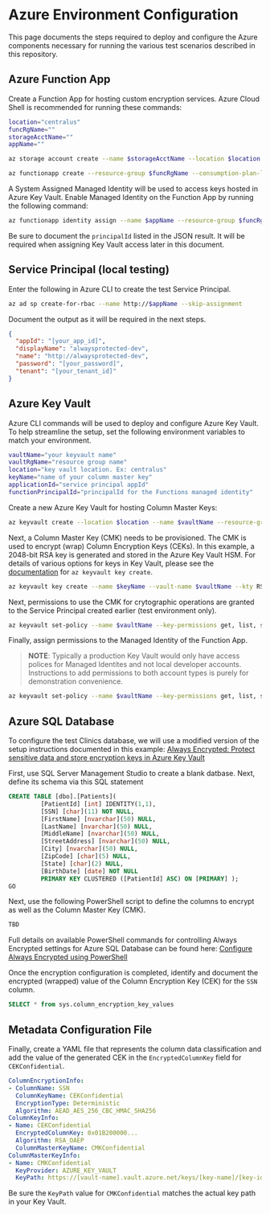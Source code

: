 # Azure Environment Configuration

This page documents the steps required to deploy and configure the Azure components necessary for running the various test scenarios described in this repository.

## Azure Function App

Create a Function App for hosting custom encryption services. Azure Cloud Shell is recommended for running these commands:

```bash
location="centralus"
funcRgName=""
storageAcctName=""
appName=""

az storage account create --name $storageAcctName --location $location --resource-group $funcRgName --sku Standard_LRS

az functionapp create --resource-group $funcRgName --consumption-plan-location $location --runtime dotnet --os-type Linux --functions_version 3 --name $appName --storage-account $storageAcctName
```

A System Assigned Managed Identity will be used to access keys hosted in Azure Key Vault. Enable Managed Identity on the Function App by running the following command:

```bash
az functionapp identity assign --name $appName --resource-group $funcRgName
```

Be sure to document the `principalId` listed in the JSON result. It will be required when assigning Key Vault access later in this document.

## Service Principal (local testing)

Enter the following in Azure CLI to create the test Service Principal.

```bash
az ad sp create-for-rbac --name http://$appName --skip-assignment
```

Document the output as it will be required in the next steps.

```json
{
  "appId": "[your_app_id]",
  "displayName": "alwaysprotected-dev",
  "name": "http://alwaysprotected-dev",
  "password": "[your_password]",
  "tenant": "[your_tenant_id]"
}
```

## Azure Key Vault

Azure CLI commands will be used to deploy and configure Azure Key Vault. To help streamline the setup, set the following environment variables to match your environment.

```bash
vaultName="your keyvault name"
vaultRgName="resource group name"
location="key vault location. Ex: centralus"
keyName="name of your column master key"
applicationId="service principal appId"
functionPrincipalId="principalId for the Functions managed identity"
```

Create a new Azure Key Vault for hosting Column Master Keys:

```bash
az keyvault create --location $location --name $vaultName --resource-group $vaultRgName --enable-purge-protection true --enable-soft-delete true
```

Next, a Column Master Key (CMK) needs to be provisioned. The CMK is used to encrypt (wrap) Column Encryption Keys (CEKs). In this example, a 2048-bit RSA key is generated and stored in the Azure Key Vault HSM. For details of various options for keys in Key Vault, please see the [documentation](https://docs.microsoft.com/en-us/cli/azure/keyvault/key?view=azure-cli-latest#az-keyvault-key-create) for `az keyvault key create`.

```bash
az keyvault key create --name $keyName --vault-name $vaultName --kty RSA-HSM --protection hsm --size 2048
```

Next, permissions to use the CMK for crytographic operations are granted to the Service Principal created earlier (test environment only).

```bash
az keyvault set-policy --name $vaultName --key-permissions get, list, sign, unwrapKey, verify, wrapKey --resource-group $vaultRgName --spn $applicationId
```

Finally, assign permissions to the Managed Identity of the Function App.

>**NOTE**: Typically a production Key Vault would only have access polices for Managed Identites and not local developer accounts. Instructions to add permissions to both account types is purely for demonstration convenience.

```bash
az keyvault set-policy --name $vaultName --key-permissions get, list, sign, unwrapKey, verify, wrapKey --resource-group $vaultRgName --object-id $functionPrincipalId
```

## Azure SQL Database

To configure the test Clinics database, we will use a modified version of the setup instructions documented in this example: [Always Encrypted: Protect sensitive data and store encryption keys in Azure Key Vault](https://docs.microsoft.com/en-us/azure/sql-database/sql-database-always-encrypted-azure-key-vault?tabs=azure-cli#create-a-blank-sql-database)

First, use SQL Server Management Studio to create a blank datbase. Next, define its schema via this SQL statement

```SQL
CREATE TABLE [dbo].[Patients](
         [PatientId] [int] IDENTITY(1,1),
         [SSN] [char](11) NOT NULL,
         [FirstName] [nvarchar](50) NULL,
         [LastName] [nvarchar](50) NULL,
         [MiddleName] [nvarchar](50) NULL,
         [StreetAddress] [nvarchar](50) NULL,
         [City] [nvarchar](50) NULL,
         [ZipCode] [char](5) NULL,
         [State] [char](2) NULL,
         [BirthDate] [date] NOT NULL
         PRIMARY KEY CLUSTERED ([PatientId] ASC) ON [PRIMARY] );
GO
```

Next, use the following PowerShell script to define the columns to encrypt as well as the Column Master Key (CMK).

```powershell
TBD
```

Full details on available PowerShell commands for controlling Always Encrypted settings for Azure SQL Database can be found here: [Configure Always Encrypted using PowerShell](https://docs.microsoft.com/en-us/sql/relational-databases/security/encryption/configure-always-encrypted-using-powershell?view=sql-server-ver15)

Once the encryption configuration is completed, identify and document the encrypted (wrapped) value of the Column Encryption Key (CEK) for the `SSN` column.

```SQL
SELECT * from sys.column_encryption_key_values
```

## Metadata Configuration File

Finally, create a YAML file that represents the column data classification and add the value of the generated CEK in the `EncryptedColumnKey` field for `CEKConfidential`.

```yaml
ColumnEncryptionInfo:
- ColumnName: SSN
  ColumnKeyName: CEKConfidential
  EncryptionType: Deterministic
  Algorithm: AEAD_AES_256_CBC_HMAC_SHA256
ColumnKeyInfo:
- Name: CEKConfidential
  EncryptedColumnKey: 0x01B200000...
  Algorithm: RSA_OAEP
  ColumnMasterKeyName: CMKConfidential
ColumnMasterKeyInfo:
- Name: CMKConfidential
  KeyProvider: AZURE_KEY_VAULT
  KeyPath: https://[vault-name].vault.azure.net/keys/[key-name]/[key-identifier]
```

Be sure the `KeyPath` value for `CMKConfidential` matches the actual key path in your Key Vault.
